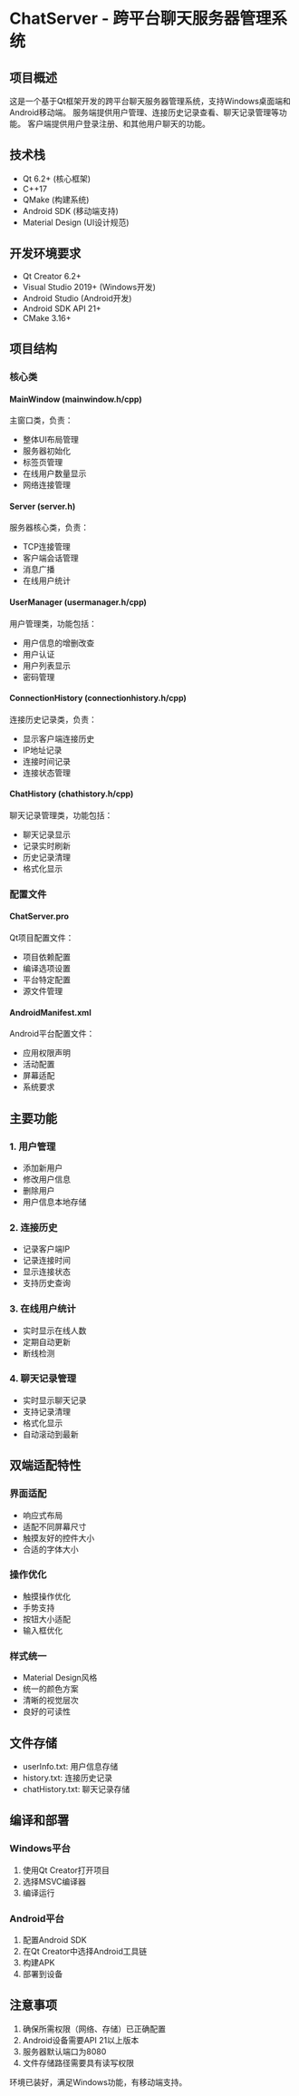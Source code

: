 # ChatServer - 跨平台聊天服务器管理系统

## 项目概述
这是一个基于Qt框架开发的跨平台聊天服务器管理系统，支持Windows桌面端和Android移动端。
服务端提供用户管理、连接历史记录查看、聊天记录管理等功能。
客户端提供用户登录注册、和其他用户聊天的功能。
## 技术栈
- Qt 6.2+ (核心框架)
- C++17
- QMake (构建系统)
- Android SDK (移动端支持)
- Material Design (UI设计规范)

## 开发环境要求
- Qt Creator 6.2+
- Visual Studio 2019+ (Windows开发)
- Android Studio (Android开发)
- Android SDK API 21+ 
- CMake 3.16+

## 项目结构

### 核心类

#### MainWindow (mainwindow.h/cpp)
主窗口类，负责：
- 整体UI布局管理
- 服务器初始化
- 标签页管理
- 在线用户数量显示
- 网络连接管理

#### Server (server.h)
服务器核心类，负责：
- TCP连接管理
- 客户端会话管理
- 消息广播
- 在线用户统计

#### UserManager (usermanager.h/cpp)
用户管理类，功能包括：
- 用户信息的增删改查
- 用户认证
- 用户列表显示
- 密码管理

#### ConnectionHistory (connectionhistory.h/cpp)
连接历史记录类，负责：
- 显示客户端连接历史
- IP地址记录
- 连接时间记录
- 连接状态管理

#### ChatHistory (chathistory.h/cpp)
聊天记录管理类，功能包括：
- 聊天记录显示
- 记录实时刷新
- 历史记录清理
- 格式化显示

### 配置文件

#### ChatServer.pro
Qt项目配置文件：
- 项目依赖配置
- 编译选项设置
- 平台特定配置
- 源文件管理

#### AndroidManifest.xml
Android平台配置文件：
- 应用权限声明
- 活动配置
- 屏幕适配
- 系统要求

## 主要功能

### 1. 用户管理
- 添加新用户
- 修改用户信息
- 删除用户
- 用户信息本地存储

### 2. 连接历史
- 记录客户端IP
- 记录连接时间
- 显示连接状态
- 支持历史查询

### 3. 在线用户统计
- 实时显示在线人数
- 定期自动更新
- 断线检测

### 4. 聊天记录管理
- 实时显示聊天记录
- 支持记录清理
- 格式化显示
- 自动滚动到最新

## 双端适配特性

### 界面适配
- 响应式布局
- 适配不同屏幕尺寸
- 触摸友好的控件大小
- 合适的字体大小

### 操作优化
- 触摸操作优化
- 手势支持
- 按钮大小适配
- 输入框优化

### 样式统一
- Material Design风格
- 统一的颜色方案
- 清晰的视觉层次
- 良好的可读性

## 文件存储
- userInfo.txt: 用户信息存储
- history.txt: 连接历史记录
- chatHistory.txt: 聊天记录存储

## 编译和部署

### Windows平台
1. 使用Qt Creator打开项目
2. 选择MSVC编译器
3. 编译运行

### Android平台
1. 配置Android SDK
2. 在Qt Creator中选择Android工具链
3. 构建APK
4. 部署到设备

## 注意事项
1. 确保所需权限（网络、存储）已正确配置
2. Android设备需要API 21以上版本
3. 服务器默认端口为8080
4. 文件存储路径需要具有读写权限


环境已装好，满足Windows功能，有移动端支持。
